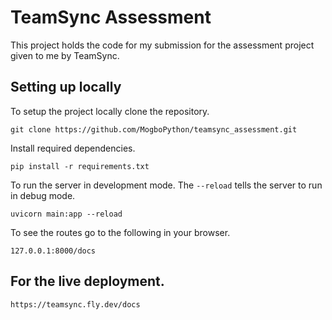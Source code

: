 # TeamSync Assessment
This project holds the code for my submission for the assessment project given to me by TeamSync.


## Setting up locally

To setup the project locally clone the repository.

```shell
git clone https://github.com/MogboPython/teamsync_assessment.git
```

Install required dependencies.

```shell
pip install -r requirements.txt
```

To run the server in development mode. The `--reload` tells the server to run in debug mode.

```shell
uvicorn main:app --reload
```

To see the routes go to the following in your browser.

```
127.0.0.1:8000/docs
```

## For the live deployment.
```
https://teamsync.fly.dev/docs
```